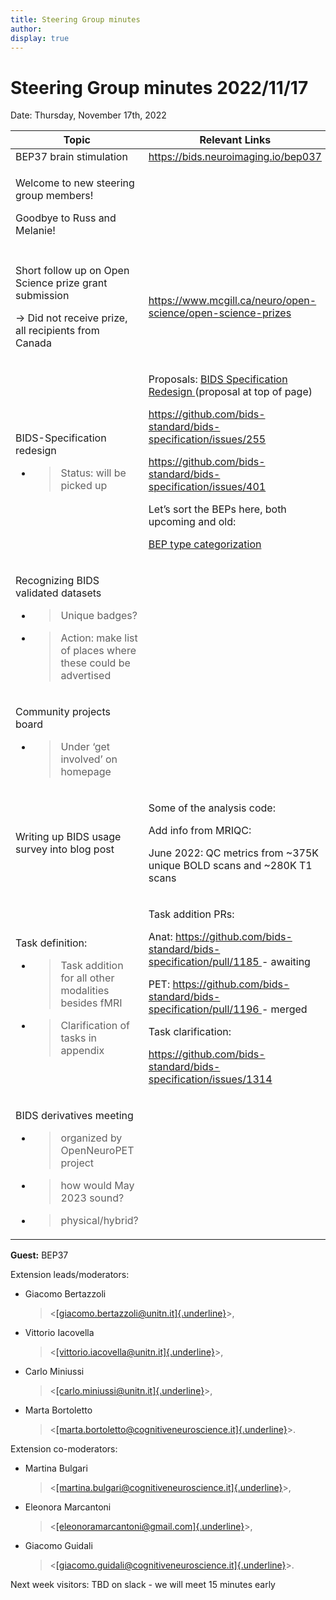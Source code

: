 ```yaml
---
title: Steering Group minutes
author:
display: true
---
```


# Steering Group minutes 2022/11/17

Date: Thursday, November 17th, 2022

<!--more-->


<table>
 <thead>
  <tr class="header">
   <th>
    <strong>
     Topic
    </strong>
   </th>
   <th>
    <strong>
     Relevant Links
    </strong>
   </th>
  </tr>
 </thead>
 <tbody>
  <tr class="odd">
   <td>
    BEP37 brain stimulation
   </td>
   <td>
    <a href="https://bids.neuroimaging.io/bep037">
     <span class="underline">
      https://bids.neuroimaging.io/bep037
     </span>
    </a>
   </td>
  </tr>
  <tr class="even">
   <td>
    <p>
     Welcome to new steering group members!
    </p>
    <p>
     Goodbye to Russ and Melanie!
    </p>
   </td>
   <td>
   </td>
  </tr>
  <tr class="odd">
   <td>
   </td>
   <td>
   </td>
  </tr>
  <tr class="even">
   <td>
    <p>
     Short follow up on Open Science prize grant submission
    </p>
    <p>
     -&gt; Did not receive prize, all recipients from Canada
    </p>
   </td>
   <td>
    <a href="https://www.mcgill.ca/neuro/open-science/open-science-prizes">
     <span class="underline">
      https://www.mcgill.ca/neuro/open-science/open-science-prizes
     </span>
    </a>
   </td>
  </tr>
  <tr class="odd">
   <td>
    <p>
     BIDS-Specification redesign
    </p>
    <ul>
     <li>
      <blockquote>
       <p>
        Status: will be picked up
       </p>
      </blockquote>
     </li>
    </ul>
   </td>
   <td>
    <p>
     Proposals:
     <a href="https://docs.google.com/document/d/163z77Des9IAgZWnqhHWDJOfD3Q4uL0BAIp-Qfs-CAHQ/edit?usp=sharing">
      <span class="underline">
       BIDS Specification Redesign
      </span>
     </a>
     (proposal at top of page)
    </p>
    <p>
     <a href="https://github.com/bids-standard/bids-specification/issues/255">
      <span class="underline">
       https://github.com/bids-standard/bids-specification/issues/255
      </span>
     </a>
    </p>
    <p>
     <a href="https://github.com/bids-standard/bids-specification/issues/401">
      <span class="underline">
       https://github.com/bids-standard/bids-specification/issues/401
      </span>
     </a>
    </p>
    <p>
     Let’s sort the BEPs here, both upcoming and old:
    </p>
    <p>
     <a href="https://docs.google.com/spreadsheets/d/1im1AmDfEBRtFOtQlv_atUtOH8xyiEmL_QsstKKQ6_eE/edit?usp=sharing">
      <span class="underline">
       BEP type categorization
      </span>
     </a>
    </p>
   </td>
  </tr>
  <tr class="even">
   <td>
    <p>
     Recognizing BIDS validated datasets
    </p>
    <ul>
     <li>
      <blockquote>
       <p>
        Unique badges?
       </p>
      </blockquote>
     </li>
     <li>
      <blockquote>
       <p>
        Action: make list of places where these could be advertised
       </p>
      </blockquote>
     </li>
    </ul>
   </td>
   <td>
   </td>
  </tr>
  <tr class="odd">
   <td>
    <p>
     Community projects board
    </p>
    <ul>
     <li>
      <blockquote>
       <p>
        Under ‘get involved’ on homepage
       </p>
      </blockquote>
     </li>
    </ul>
   </td>
   <td>
   </td>
  </tr>
  <tr class="even">
   <td>
    Writing up BIDS usage survey into blog post
   </td>
   <td>
    <p>
     Some of the analysis code:
    </p>
    <p>
     Add info from MRIQC:
    </p>
    <p>
     June 2022: QC metrics from ~375K unique BOLD scans and ~280K T1 scans
    </p>
   </td>
  </tr>
  <tr class="odd">
   <td>
    <p>
     Task definition:
    </p>
    <ul>
     <li>
      <blockquote>
       <p>
        Task addition for all other modalities besides fMRI
       </p>
      </blockquote>
     </li>
     <li>
      <blockquote>
       <p>
        Clarification of tasks in appendix
       </p>
      </blockquote>
     </li>
    </ul>
   </td>
   <td>
    <p>
     Task addition PRs:
    </p>
    <p>
     Anat:
     <a href="https://github.com/bids-standard/bids-specification/pull/1185">
      <span class="underline">
       https://github.com/bids-standard/bids-specification/pull/1185
      </span>
     </a>
     - awaiting
    </p>
    <p>
     PET:
     <a href="https://github.com/bids-standard/bids-specification/pull/1196">
      <span class="underline">
       https://github.com/bids-standard/bids-specification/pull/1196
      </span>
     </a>
     - merged
    </p>
    <p>
     Task clarification:
    </p>
    <p>
     <a href="https://github.com/bids-standard/bids-specification/issues/1314">
      <span class="underline">
       https://github.com/bids-standard/bids-specification/issues/1314
      </span>
     </a>
    </p>
   </td>
  </tr>
  <tr class="even">
   <td>
    <p>
     BIDS derivatives meeting
    </p>
    <ul>
     <li>
      <blockquote>
       <p>
        organized by OpenNeuroPET project
       </p>
      </blockquote>
     </li>
     <li>
      <blockquote>
       <p>
        how would May 2023 sound?
       </p>
      </blockquote>
     </li>
     <li>
      <blockquote>
       <p>
        physical/hybrid?
       </p>
      </blockquote>
     </li>
    </ul>
   </td>
   <td>
   </td>
  </tr>
 </tbody>
</table>



**Guest:** BEP37

Extension leads/moderators:

-   Giacomo Bertazzoli
    > \<[[giacomo.bertazzoli\@unitn.it]{.underline}](mailto:giacomo.bertazzoli@unitn.it)\>,

-   Vittorio Iacovella
    > \<[[vittorio.iacovella\@unitn.it]{.underline}](mailto:vittorio.iacovella@unitn.it)\>,

-   Carlo Miniussi
    > \<[[carlo.miniussi\@unitn.it]{.underline}](mailto:carlo.miniussi@unitn.it)\>,

-   Marta Bortoletto
    > \<[[marta.bortoletto\@cognitiveneuroscience.it]{.underline}](mailto:marta.bortoletto@cognitiveneuroscience.it)\>.

Extension co-moderators:

-   Martina Bulgari
    > \<[[martina.bulgari\@cognitiveneuroscience.it]{.underline}](mailto:martina.bulgari@cognitiveneuroscience.it)\>,

-   Eleonora Marcantoni
    > \<[[eleonoramarcantoni\@gmail.com]{.underline}](mailto:eleonoramarcantoni@gmail.com)\>,

-   Giacomo Guidali
    > \<[[giacomo.guidali\@cognitiveneuroscience.it]{.underline}](mailto:giacomo.guidali@cognitiveneuroscience.it)\>.


Next week visitors: TBD on slack - we will meet 15 minutes early
